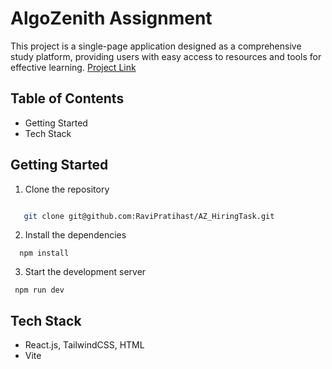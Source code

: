 # AlgoZenith Assignment 

This project is a single-page application designed as a comprehensive study platform, providing users with easy access to resources and tools for effective learning. [Project Link](https://algozenithassignment.netlify.app/)

## Table of Contents
 * Getting Started
 * Tech Stack


## Getting Started
 1. Clone the repository
```bash

   git clone git@github.com:RaviPratihast/AZ_HiringTask.git

```
2. Install the dependencies

```
  npm install
```
3. Start the development server
```
 npm run dev
```

## Tech Stack
* React.js, TailwindCSS, HTML
* Vite 




